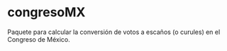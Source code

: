 # congresoMX
Paquete para calcular la conversión de votos a escaños (o curules) en el Congreso de México. 
